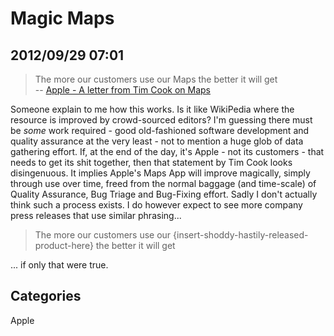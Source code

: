 # Magic Maps

## 2012/09/29 07:01

> The more our customers use our Maps the better it will get  
> -- [Apple - A letter from Tim Cook on Maps][tc]

Someone explain to me how this works. Is it like WikiPedia where the resource is improved by crowd-sourced editors? I'm guessing there must be *some* work required - good old-fashioned software development and quality assurance at the very least - not to mention a huge glob of data gathering effort. If, at the end of the day, it's Apple - not its customers - that needs to get its shit together, then that statement by Tim Cook looks disingenuous. It implies Apple's Maps App will improve magically, simply through use over time, freed from the normal baggage (and time-scale) of Quality Assurance, Bug Triage and Bug-Fixing effort. Sadly I don't actually think such a process exists. I do however expect to see more company press releases that use similar phrasing...

> The more our customers use our {insert-shoddy-hastily-released-product-here} the better it will get

... if only that were true.

[tc]: http://www.apple.com/letter-from-tim-cook-on-maps/

## Categories
Apple
